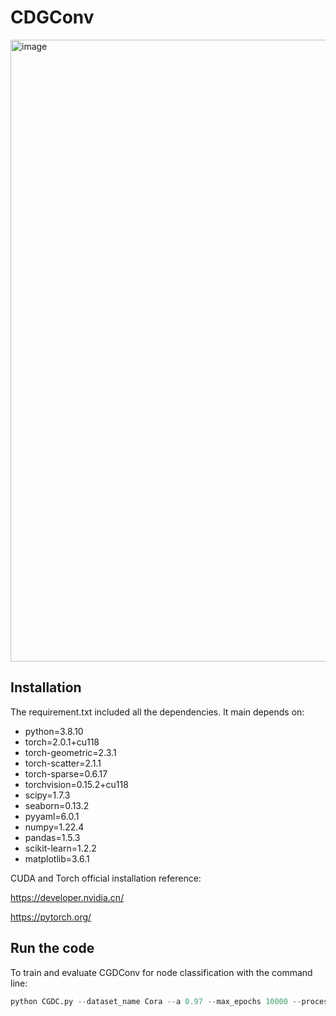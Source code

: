 # CDGConv
<img width="995" alt="image" src="https://github.com/user-attachments/assets/e6fa6ec0-f063-4f69-8825-c02fcd3603e9" />

## Installation

The requirement.txt included all the dependencies. lt main depends on:

- python=3.8.10
- torch=2.0.1+cu118
- torch-geometric=2.3.1
- torch-scatter=2.1.1
- torch-sparse=0.6.17
- torchvision=0.15.2+cu118
- scipy=1.7.3
- seaborn=0.13.2
- pyyaml=6.0.1
- numpy=1.22.4
- pandas=1.5.3
- scikit-learn=1.2.2
- matplotlib=3.6.1

CUDA and Torch official installation reference:

https://developer.nvidia.cn/

https://pytorch.org/

## Run the code

To train and evaluate CGDConv for node classification with the command line:

```python
python CGDC.py --dataset_name Cora --a 0.97 --max_epochs 10000 --process_feature cos --architecture GCN --K0_mul 0.5
```

